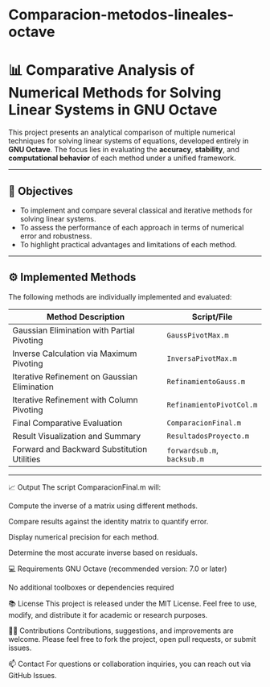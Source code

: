# Comparacion-metodos-lineales-octave
# 📊 Comparative Analysis of Numerical Methods for Solving Linear Systems in GNU Octave

This project presents an analytical comparison of multiple numerical techniques for solving linear systems of equations, developed entirely in **GNU Octave**. The focus lies in evaluating the **accuracy**, **stability**, and **computational behavior** of each method under a unified framework.

---

## 🧠 Objectives

- To implement and compare several classical and iterative methods for solving linear systems.
- To assess the performance of each approach in terms of numerical error and robustness.
- To highlight practical advantages and limitations of each method.

---

## ⚙️ Implemented Methods

The following methods are individually implemented and evaluated:

| Method Description                                 | Script/File                     |
|----------------------------------------------------|----------------------------------|
| Gaussian Elimination with Partial Pivoting         | `GaussPivotMax.m`               |
| Inverse Calculation via Maximum Pivoting           | `InversaPivotMax.m`             |
| Iterative Refinement on Gaussian Elimination       | `RefinamientoGauss.m`           |
| Iterative Refinement with Column Pivoting          | `RefinamientoPivotCol.m`        |
| Final Comparative Evaluation                       | `ComparacionFinal.m`            |
| Result Visualization and Summary                   | `ResultadosProyecto.m`          |
| Forward and Backward Substitution Utilities        | `forwardsub.m`, `backsub.m`     |

---

📈 Output
The script ComparacionFinal.m will:

Compute the inverse of a matrix using different methods.

Compare results against the identity matrix to quantify error.

Display numerical precision for each method.

Determine the most accurate inverse based on residuals.

💻 Requirements
GNU Octave (recommended version: 7.0 or later)

No additional toolboxes or dependencies required

📚 License
This project is released under the MIT License. Feel free to use, modify, and distribute it for academic or research purposes.

🙋‍♂️ Contributions
Contributions, suggestions, and improvements are welcome. Please feel free to fork the project, open pull requests, or submit issues.

📫 Contact
For questions or collaboration inquiries, you can reach out via GitHub Issues.
